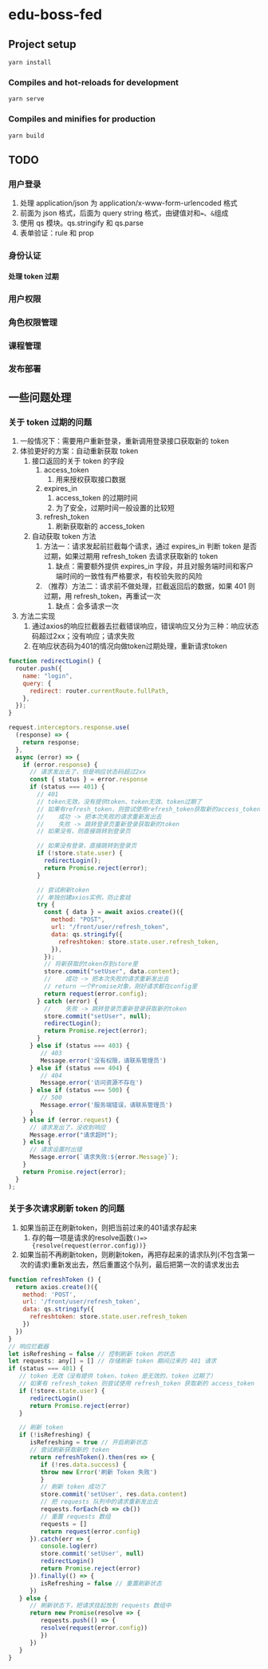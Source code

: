 # edu-boss-fed

## Project setup

```
yarn install
```

### Compiles and hot-reloads for development

```
yarn serve
```

### Compiles and minifies for production

```
yarn build
```

## TODO

### 用户登录

1. 处理 application/json 为 application/x-www-form-urlencoded 格式
2. 前面为 json 格式，后面为 query string 格式，由键值对和`=`、`&`组成
3. 使用 qs 模块。qs.stringify 和 qs.parse
4. 表单验证：rule 和 prop

### 身份认证

#### 处理 token 过期

### 用户权限

### 角色权限管理

### 课程管理

### 发布部署

## 一些问题处理

### 关于 token 过期的问题

1. 一般情况下：需要用户重新登录，重新调用登录接口获取新的 token
2. 体验更好的方案：自动重新获取 token
   1. 接口返回的关于 token 的字段
      1. access_token
         1. 用来授权获取接口数据
      2. expires_in
         1. access_token 的过期时间
         2. 为了安全，过期时间一般设置的比较短
      3. refresh_token
         1. 刷新获取新的 access_token
   2. 自动获取 token 方法
      1. 方法一：请求发起前拦截每个请求，通过 expires_in 判断 token 是否过期，如果过期用 refresh_token 去请求获取新的 token
         1. 缺点：需要额外提供 expires_in 字段，并且对服务端时间和客户端时间的一致性有严格要求，有校验失败的风险
      2. （推荐）方法二：请求前不做处理，拦截返回后的数据，如果 401 则过期，用 refresh_token，再重试一次
         1. 缺点：会多请求一次
3. 方法二实现
   1. 通过axios的响应拦截器去拦截错误响应，错误响应又分为三种：响应状态码超过2xx；没有响应；请求失败
   2. 在响应状态码为401的情况向做token过期处理，重新请求token
```javascript
function redirectLogin() {
  router.push({
    name: "login",
    query: {
      redirect: router.currentRoute.fullPath,
    },
  });
}

request.interceptors.response.use(
  (response) => {
    return response;
  },
  async (error) => {
    if (error.response) {
      // 请求发出去了，但是响应状态码超过2xx
      const { status } = error.response
      if (status === 401) {
        // 401
        // token无效，没有提供token、token无效、token过期了
        // 如果有refresh_token，则尝试使用refresh_token获取新的access_token
        //    成功 -> 把本次失败的请求重新发出去
        //    失败 -> 跳转登录页重新登录获取新的token
        // 如果没有，则直接跳转到登录页

        // 如果没有登录，直接跳转到登录页
        if (!store.state.user) {
          redirectLogin();
          return Promise.reject(error);
        }

        // 尝试刷新token
        // 单独创建axios实例，防止套娃
        try {
          const { data } = await axios.create()({
            method: "POST",
            url: "/front/user/refresh_token",
            data: qs.stringify({
              refreshtoken: store.state.user.refresh_token,
            }),
          });
          // 将新获取的token存到store里
          store.commit("setUser", data.content);
          //    成功 -> 把本次失败的请求重新发出去
          // return 一个Promise对象，刚好请求都在config里
          return request(error.config);
        } catch (error) {
          //    失败 -> 跳转登录页重新登录获取新的token
          store.commit("setUser", null);
          redirectLogin();
          return Promise.reject(error);
        }
      } else if (status === 403) {
         // 403
         Message.error('没有权限，请联系管理员')
      } else if (status === 404) {
         // 404
         Message.error('访问资源不存在')
      } else if (status === 500) {
         // 500
         Message.error('服务端错误，请联系管理员')
      }
    } else if (error.request) {
      // 请求发出了，没收到响应
      Message.error("请求超时");
    } else {
      // 请求设置时出错
      Message.error(`请求失败:${error.Message}`);
    }
    return Promise.reject(error);
  }
);
```

### 关于多次请求刷新 token 的问题
1. 如果当前正在刷新token，则把当前过来的401请求存起来
   1. 存的每一项是请求的resolve函数`()=>{resolve(request(error.config))}`
2. 如果当前不再刷新token，则刷新token，再把存起来的请求队列(不包含第一次的请求)重新发出去，然后重置这个队列，最后把第一次的请求发出去
```javascript
function refreshToken () {
  return axios.create()({
    method: 'POST',
    url: '/front/user/refresh_token',
    data: qs.stringify({
      refreshtoken: store.state.user.refresh_token
    })
  })
}
// 响应拦截器
let isRefreshing = false // 控制刷新 token 的状态
let requests: any[] = [] // 存储刷新 token 期间过来的 401 请求
if (status === 401) {
   // token 无效（没有提供 token、token 是无效的、token 过期了）
   // 如果有 refresh_token 则尝试使用 refresh_token 获取新的 access_token
   if (!store.state.user) {
      redirectLogin()
      return Promise.reject(error)
   }

   // 刷新 token
   if (!isRefreshing) {
      isRefreshing = true // 开启刷新状态
      // 尝试刷新获取新的 token
      return refreshToken().then(res => {
         if (!res.data.success) {
         throw new Error('刷新 Token 失败')
         }
         // 刷新 token 成功了
         store.commit('setUser', res.data.content)
         // 把 requests 队列中的请求重新发出去
         requests.forEach(cb => cb())
         // 重置 requests 数组
         requests = []
         return request(error.config)
      }).catch(err => {
         console.log(err)
         store.commit('setUser', null)
         redirectLogin()
         return Promise.reject(error)
      }).finally(() => {
         isRefreshing = false // 重置刷新状态
      })
   } else {
      // 刷新状态下，把请求挂起放到 requests 数组中
      return new Promise(resolve => {
         requests.push(() => {
         resolve(request(error.config))
         })
      })
   }
}
```
